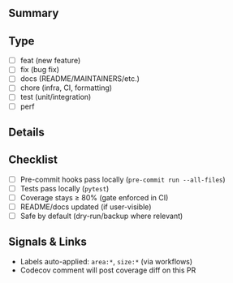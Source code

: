 ## Summary
<!-- What does this PR change and why? -->

## Type
- [ ] feat (new feature)
- [ ] fix (bug fix)
- [ ] docs (README/MAINTAINERS/etc.)
- [ ] chore (infra, CI, formatting)
- [ ] test (unit/integration)
- [ ] perf

## Details
<!-- Flags, inputs/outputs, breaking changes, migrations (if any) -->

## Checklist
- [ ] Pre-commit hooks pass locally (`pre-commit run --all-files`)
- [ ] Tests pass locally (`pytest`)
- [ ] Coverage stays ≥ 80% (gate enforced in CI)
- [ ] README/docs updated (if user-visible)
- [ ] Safe by default (dry-run/backup where relevant)

## Signals & Links
- Labels auto-applied: `area:*`, `size:*` (via workflows)
- Codecov comment will post coverage diff on this PR
<!-- Link related issues/PRs or paste screenshots/logs if helpful -->
